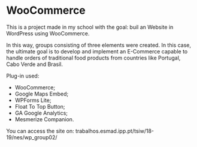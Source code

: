 # WooCommerce
This is a project made in my school with the goal: buil an Website in WordPress using WooCommerce.

In this way, groups consisting of three elements were created. In this case, the ultimate goal is to develop and implement an E-Commerce
capable to handle orders of traditional food products from countries like Portugal, Cabo Verde and Brasil.

Plug-in used:
- WooCommerce;
- Google Maps Embed;
- WPForms Lite;
- Float To Top Button;
- GA Google Analytics;
- Mesmerize Companion.


You can access the site on: trabalhos.esmad.ipp.pt/tsiw/18-19/nes/wp_group02/
